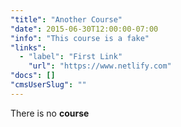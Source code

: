 ```yaml
---
"title": "Another Course"
"date": 2015-06-30T12:00:00-07:00
"info": "This course is a fake"
"links":
  - "label": "First Link"
    "url": "https://www.netlify.com"
"docs": []
"cmsUserSlug": ""
---
```


There is no **course**
